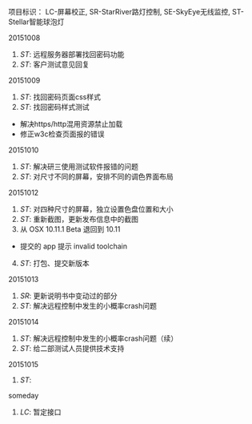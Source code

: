 项目标识： LC-屏幕校正, SR-StarRiver路灯控制, SE-SkyEye无线监控, ST-Stellar智能球泡灯

20151008

1. *ST*: 远程服务器部署找回密码功能
2. *ST*: 客户测试意见回复

20151009

1. *ST*: 找回密码页面css样式
2. *ST*: 找回密码样式测试
  - 解决https/http混用资源禁止加载
  - 修正w3c检查页面报的错误

20151010

1. *ST*: 解决研三使用测试软件报错的问题
2. *ST*: 对尺寸不同的屏幕，安排不同的调色界面布局

20151012

1. *ST*: 对四种尺寸的屏幕，独立设置色盘位置和大小
2. *ST*: 重新截图，更新发布信息中的截图
3. 从 OSX 10.11.1 Beta 退回到 10.11
  - 提交的 app 提示 invalid toolchain
4. *ST*: 打包、提交新版本

20151013

1. *SR*: 更新说明书中变动过的部分
2. *ST*: 解决远程控制中发生的小概率crash问题

20151014

1. *ST*: 解决远程控制中发生的小概率crash问题（续）
2. *ST*: 给二部测试人员提供技术支持

20151015

1. *ST*: 

someday

1. *LC*: 暂定接口


[//]: # (comment)
